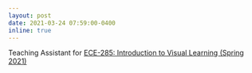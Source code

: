 ```yaml
---
layout: post
date: 2021-03-24 07:59:00-0400
inline: true
---
```


Teaching Assistant for <a href="https://xiaolonw.github.io/ece285/index.html">ECE-285: Introduction to Visual Learning (Spring 2021)</a>
